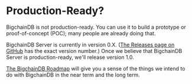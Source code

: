 # Production-Ready?

BigchainDB is not production-ready. You can use it to build a prototype or proof-of-concept (POC); many people are already doing that.

BigchainDB Server is currently in version 0.X. ([The Releases page on GitHub](https://github.com/bigchaindb/bigchaindb/releases) has the exact version number.) Once we believe that BigchainDB Server is production-ready, we'll release version 1.0.

[The BigchainDB Roadmap](https://github.com/bigchaindb/org/blob/master/ROADMAP.md) will give you a sense of the things we intend to do with BigchainDB in the near term and the long term.
